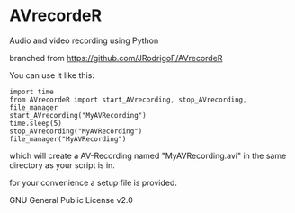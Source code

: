 # AVrecordeR
Audio and video recording using Python

branched from https://github.com/JRodrigoF/AVrecordeR

You can use it like this:
    
    import time
    from AVrecordeR import start_AVrecording, stop_AVrecording, file_manager
    start_AVrecording("MyAVRecording")
    time.sleep(5)
    stop_AVrecording("MyAVRecording")
    file_manager("MyAVRecording")

which will create a AV-Recording named "MyAVRecording.avi" in the same directory as your script is in.

for your convenience a setup file is provided.

GNU General Public License v2.0

